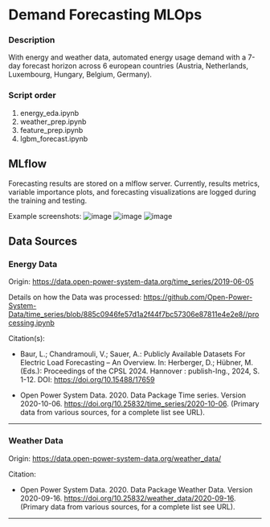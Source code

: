 # Demand Forecasting MLOps

### Description
With energy and weather data, automated energy usage demand with a 7-day forecast horizon across 6 european countries (Austria, Netherlands, Luxembourg, Hungary, Belgium, Germany). 

### Script order
1. energy_eda.ipynb 
2. weather_prep.ipynb
3. feature_prep.ipynb
4. lgbm_forecast.ipynb

## MLflow
Forecasting results are stored on a mlflow server. Currently, results metrics, variable importance plots, and forecasting visualizations are logged during the training and testing.

Example screenshots:
![image](https://github.com/user-attachments/assets/9832cf9e-d8f9-4e83-afd0-d2993918ef8a)
![image](https://github.com/user-attachments/assets/b08afb02-1116-43b1-aa6a-dbab6dac3ae4)
![image](https://github.com/user-attachments/assets/e43b7c14-940c-4f2d-b919-2a4fcfa1b4a0)


## Data Sources
### Energy Data 
Origin: https://data.open-power-system-data.org/time_series/2019-06-05      

Details on how the Data was processed:
https://github.com/Open-Power-System-Data/time_series/blob/885c0946fe57d1a2f44f7bc57306e87811e4e2e8//processing.ipynb   

 Citation(s): 
- Baur, L.; Chandramouli, V.; Sauer, A.: Publicly Available Datasets For Electric Load Forecasting – An Overview. In: Herberger, D.; Hübner, M. (Eds.): Proceedings of the CPSL 2024. Hannover : publish-Ing., 2024, S. 1-12. DOI: https://doi.org/10.15488/17659

- Open Power System Data. 2020. Data Package Time series. Version 2020-10-06. https://doi.org/10.25832/time_series/2020-10-06. (Primary data from various sources, for a complete list see URL).

___

### Weather Data 
Origin: https://data.open-power-system-data.org/weather_data/    

Citation:
- Open Power System Data. 2020. Data Package Weather Data. Version 2020-09-16. https://doi.org/10.25832/weather_data/2020-09-16. (Primary data from various sources, for a complete list see URL).
___
